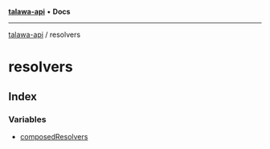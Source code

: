 [**talawa-api**](../README.md) • **Docs**

***

[talawa-api](../modules.md) / resolvers

# resolvers

## Index

### Variables

- [composedResolvers](variables/composedResolvers.md)
